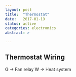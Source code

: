 ```yaml
---
layout: post
title:  "Thermostat"
date:   2017-01-19
status: active
categories: electronics
abstract: >

---
```


## Thermostat Wiring

G -> Fan relay
W -> Heat system
